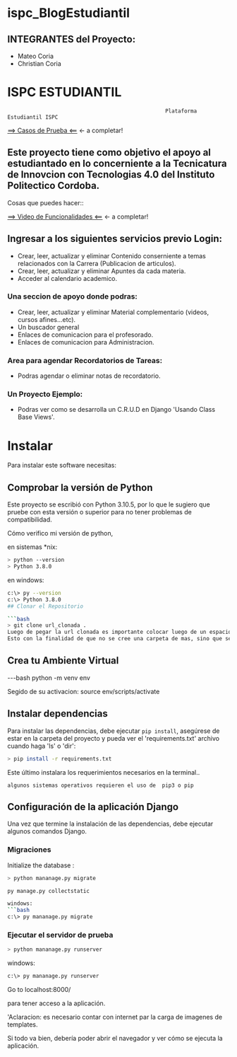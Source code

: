 # ispc_BlogEstudiantil
## INTEGRANTES del Proyecto: 
- Mateo Coria
- Christian Coria


# ISPC ESTUDIANTIL
                                                      Plataforma Estudiantil ISPC



[==> Casos de Prueba <==](###) <- a completar!



## Este proyecto tiene como objetivo el apoyo al estudiantado en lo concerniente a la  Tecnicatura de Innovcion con Tecnologias 4.0 del Instituto Politectico Cordoba.

Cosas que puedes hacer::

[==> Video de Funcionalidades <==](###) <- a completar!

## Ingresar a los siguientes servicios previo Login:
- Crear, leer, actualizar y eliminar Contenido conserniente a temas relacionados con la Carrera (Publicacion de articulos).
- Crear, leer, actualizar y eliminar Apuntes da cada materia.
- Acceder al calendario academico.
### Una seccion de apoyo donde podras:
- Crear, leer, actualizar y eliminar Material complementario (videos, cursos afines...etc).
- Un buscador general
- Enlaces de comunicacion para el profesorado.
- Enlaces de comunicacion para Administracion.
### Area para agendar Recordatorios de Tareas:
- Podras agendar o eliminar notas de recordatorio.
### Un Proyecto Ejemplo:
- Podras ver como se desarrolla un C.R.U.D en Django 'Usando Class Base Views'.


# Instalar

Para instalar este software necesitas:

## Comprobar la versión de Python
Este proyecto se escribió con Python 3.10.5, por lo que le sugiero que pruebe con esta versión o superior para no tener problemas de compatibilidad.

Cómo verifico mi versión de python,

en sistemas *nix: 

```bash
> python --version
> Python 3.8.0
```

en windows:

```bash
c:\> py --version
c:\> Python 3.8.0
## Clonar el Repositorio

```bash
> git clone url_clonada . 
Luego de pegar la url clonada es importante colocar luego de un espacio, un Punto.
Esto con la finalidad de que no se cree una carpeta de mas, sino que se copie El Proyecto dentro de la raiz de la carpeta seleccionada para ese fin.

```
## Crea tu Ambiente Virtual
---bash
python -m venv env

Segido de su activacion:
source env/scripts/activate

## Instalar dependencias
Para instalar las dependencias, debe ejecutar `pip install`, asegúrese de estar en la carpeta del proyecto y pueda ver el 'requirements.txt' archivo cuando haga 'ls' o 'dir':

```bash
> pip install -r requirements.txt
```
Este último instalara los requerimientos necesarios en la terminal..

`algunos sistemas operativos requieren el uso de  pip3 o pip `

## Configuración de la aplicación Django

Una vez que termine la instalación de las dependencias, debe ejecutar algunos comandos Django.

### Migraciones

Initialize the database
:
```bash
> python mananage.py migrate

py manage.py collectstatic

windows:
```bash
c:\> py mananage.py migrate
```

### Ejecutar el servidor de prueba

```bash
> python mananage.py runserver
```
windows:
```bash
c:\> py mananage.py runserver
```
Go to localhost:8000/

para tener acceso a la aplicación.

'Aclaracion: es necesario contar con internet par la carga de imagenes de templates.

Si todo va bien, debería poder abrir el navegador y ver cómo se ejecuta la aplicación.

